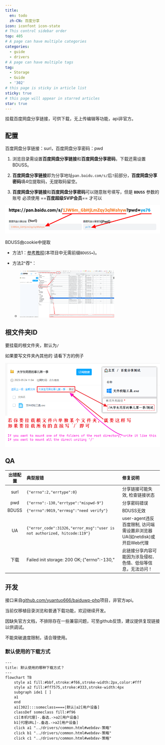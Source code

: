 ```yaml
---
title:
  en: todo
  zh-CN: 百度分享
icon: iconfont icon-state
# This control sidebar order
top: 405
# A page can have multiple categories
categories:
  - guide
  - drivers
# A page can have multiple tags
tag:
  - Storage
  - Guide
  - '302'
# this page is sticky in article list
sticky: true
# this page will appear in starred articles
star: true
---
```


挂载百度网盘分享链接，可供下载，无上传编辑等功能，api非官方。

## 配置

百度网盘分享链接：surl，百度网盘分享密码：pwd

1. 浏览目录需设置**百度网盘分享链接**和**百度网盘分享密码**，下载还需设置BDUSS。

2. **百度网盘分享链接**即为分享地址`pan.baidu.com/s/`后`?`前部分，**百度网盘分享密码**填4位提取码，无提取码留空。

3. **百度网盘分享链接**和**百度网盘分享密码**可以随意账号填写，但是 **`BDUSS`** 参数的账号 必须使用 ==**百度超级SVIP会员**== 才可以

![](/img/drivers/baidu/add_bd_share.png)

BDUSS由cookie中提取

- 方法1：[参考教程](http://pandownload.net/faq/cookie.html)(本项目中无需前缀`BDUSS=`)。

- 方法2^荐^：
  - <img src="/img/drivers/baidu/BDUSS.png" alt="1" style="zoom:30%;" />

## 根文件夹ID

要挂载的根文件夹，默认为`/`

如果要写文件夹內其他的 请看下方的例子

![](/img/drivers/baidu/bd_share_test.png)

## QA

| 出错配置 | 典型报错                                                                 | 修复说明                                                               |
| :------: | :----------------------------------------------------------------------- | :--------------------------------------------------------------------- |
|   surl   | `{"errno":2,"errtype":0}`                                                | 分享链接可能失效, 检查链接状态                                         |
|   pwd    | `{"errno":-130,"errtype":"mispwd-9"}`                                    | 分享密码错误                                                           |
|  BDUSS   | `{"errno":9019,"errmsg":"need verify"}`                                  | BDUSS无效                                                              |
|    UA    | `{"error_code":31326,"error_msg":"user is not authorized, hitcode:119"}` | user-agent违反百度限制, 访问端需设置非浏览器UA(如netdisk)或开启Web代理 |
|   下载   | Failed init storage: 200 OK; {"errno":-130,"                             | 此链接分享内容可能因为涉及侵权、色情、低俗等信息，无法访问！           |

## 开发

接口来自[github.com/yuantuo666/baiduwp-php](https://github.com/yuantuo666/baiduwp-php)项目，非官方api。

当前仅移植目录浏览和普通下载功能，欢迎继续开发。

因缺失官方文档，不排除存在一些兼容问题，可至github反馈，建议提供复现链接以供调试。

不能突破速度限制，请合理使用。

### 默认使用的下载方式

```mermaid
---
title: 默认使用的哪种下载方式？
---
flowchart TB
    style a1 fill:#bbf,stroke:#f66,stroke-width:2px,color:#fff
    style a2 fill:#ff7575,stroke:#333,stroke-width:4px
    subgraph ide1 [ ]
    a1
    end
    a1[302]:::someclass====|默认|a2[用户设备]
    classDef someclass fill:#f96
    c1[本机代理]-.备选.->a2[用户设备]
    b1[代理URL]-.备选.->a2[用户设备]
    click a1 "../drivers/common.html#webdav-策略"
    click b1 "../drivers/common.html#webdav-策略"
    click c1 "../drivers/common.html#webdav-策略"
```
